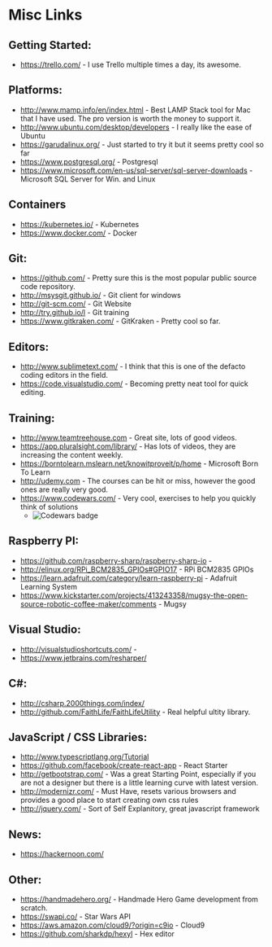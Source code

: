# Misc Links

## Getting Started:

* https://trello.com/ - I use Trello multiple times a day, its awesome.

## Platforms:

* http://www.mamp.info/en/index.html - Best LAMP Stack tool for Mac that I have used. The pro version is worth the money
to support it.
* http://www.ubuntu.com/desktop/developers - I really like the ease of Ubuntu
* https://garudalinux.org/ - Just started to try it but it seems pretty cool so far
* https://www.postgresql.org/ - Postgresql
* https://www.microsoft.com/en-us/sql-server/sql-server-downloads - Microsoft SQL Server for Win. and Linux

## Containers
* https://kubernetes.io/ - Kubernetes
* https://www.docker.com/ - Docker

## Git:

* https://github.com/ - Pretty sure this is the most popular public source code repository.
* http://msysgit.github.io/ - Git client for windows
* http://git-scm.com/ - Git Website
* http://try.github.io/l - Git training
* https://www.gitkraken.com/ - GitKraken - Pretty cool so far.

## Editors:

* http://www.sublimetext.com/ - I think that this is one of the defacto coding editors in the field.
* https://code.visualstudio.com/ - Becoming pretty neat tool for quick editing.

## Training:

* http://www.teamtreehouse.com - Great site, lots of good videos. 
* https://app.pluralsight.com/library/ - Has lots of videos, they are increasing the content weekly.
* https://borntolearn.mslearn.net/knowitproveit/p/home - Microsoft Born To Learn
* http://udemy.com - The courses can be hit or miss, however the good ones are really very good.
* https://www.codewars.com/ - Very cool, exercises to help you quickly think of solutions
  * <img src="https://www.codewars.com/users/journeyman3282/badges/micro" alt="Codewars badge" />

## Raspberry PI:

* https://github.com/raspberry-sharp/raspberry-sharp-io - 
* http://elinux.org/RPi_BCM2835_GPIOs#GPIO17 - RPi BCM2835 GPIOs
* https://learn.adafruit.com/category/learn-raspberry-pi - Adafruit Learning System
* https://www.kickstarter.com/projects/413243358/mugsy-the-open-source-robotic-coffee-maker/comments - Mugsy

## Visual Studio:

* http://visualstudioshortcuts.com/ -
* https://www.jetbrains.com/resharper/

## C#:

* http://csharp.2000things.com/index/
* http://github.com/FaithLife/FaithLifeUtility - Real helpful ultity library.

## JavaScript / CSS Libraries:

* http://www.typescriptlang.org/Tutorial
* https://github.com/facebook/create-react-app - React Starter
* http://getbootstrap.com/ - Was a great Starting Point, especially if you are not a designer but there is a little learning curve with latest version.
* http://modernizr.com/ - Must Have, resets various browsers and provides a good place to start creating own css rules
* http://jquery.com/ - Sort of Self Explanitory, great javascript framework

## News:

* https://hackernoon.com/

## Other:

* https://handmadehero.org/ - Handmade Hero Game development from scratch.
* https://swapi.co/ - Star Wars API
* https://aws.amazon.com/cloud9/?origin=c9io - Cloud9
* https://github.com/sharkdp/hexyl - Hex editor
